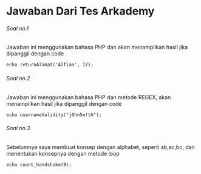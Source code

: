 # Jawaban Dari Tes Arkademy

###### Soal no.1

Jawaban ini menggunakan bahasa PHP dan akan menampilkan hasil jika dipanggil dengan code 

`echo returnAlamat('Alfian', 17);` 

###### Soal no.2

Jawaban ini menggunakan bahasa PHP dan metode REGEX, akan menampilkan hasil jika dipanggil dengan code 

`echo usernameValidity("j0hn5m!th");`

###### Soal no.3

Sebelumnya saya membuat konsep dengan alphabet, seperti ab,ac,bc, dan menentukan konsepnya dengan metode loop

`echo count_handshake(9);`
